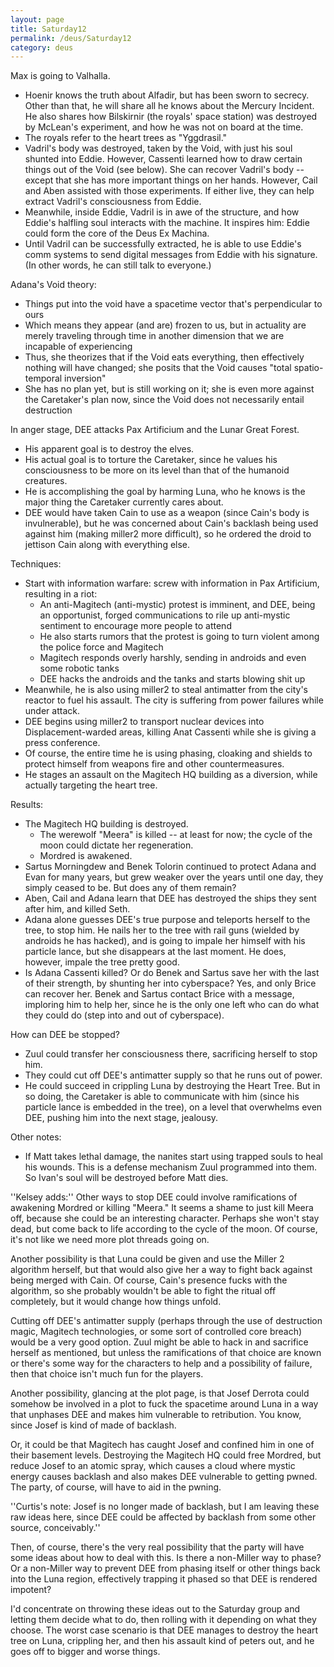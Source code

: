 ```yaml
---
layout: page
title: Saturday12
permalink: /deus/Saturday12
category: deus
---
```

Max is going to Valhalla.
* Hoenir knows the truth about Alfadir, but has been sworn to secrecy. Other than that, he will share all he knows about the Mercury Incident. He also shares how Bilskirnir (the royals' space station) was destroyed by McLean's experiment, and how he was not on board at the time.
* The royals refer to the heart trees as &quot;Yggdrasil.&quot;
* Vadril's body was destroyed, taken by the Void, with just his soul shunted into Eddie. However, Cassenti learned how to draw certain things out of the Void (see below). She can recover Vadril's body -- except that she has more important things on her hands. However, Cail and Aben assisted with those experiments. If either live, they can help extract Vadril's consciousness from Eddie.
* Meanwhile, inside Eddie, Vadril is in awe of the structure, and how Eddie's halfling soul interacts with the machine. It inspires him: Eddie could form the core of the Deus Ex Machina.
* Until Vadril can be successfully extracted, he is able to use Eddie's comm systems to send digital messages from Eddie with his signature. (In other words, he can still talk to everyone.)

Adana's Void theory:
* Things put into the void have a spacetime vector that's perpendicular to ours
* Which means they appear (and are) frozen to us, but in actuality are merely traveling through time in another dimension that we are incapable of experiencing
* Thus, she theorizes that if the Void eats everything, then effectively nothing will have changed; she posits that the Void causes &quot;total spatio-temporal inversion&quot;
* She has no plan yet, but is still working on it; she is even more against the Caretaker's plan now, since the Void does not necessarily entail destruction

In anger stage, DEE attacks Pax Artificium and the Lunar Great Forest.
* His apparent goal is to destroy the elves.
* His actual goal is to torture the Caretaker, since he values his consciousness to be more on its level than that of the humanoid creatures.
* He is accomplishing the goal by harming Luna, who he knows is the major thing the Caretaker currently cares about.
* DEE would have taken Cain to use as a weapon (since Cain's body is invulnerable), but he was concerned about Cain's backlash being used against him (making miller2 more difficult), so he ordered the droid to jettison Cain along with everything else.

Techniques:
* Start with information warfare: screw with information in Pax Artificium, resulting in a riot:
    * An anti-Magitech (anti-mystic) protest is imminent, and DEE, being an opportunist, forged communications to rile up anti-mystic sentiment to encourage more people to attend
    * He also starts rumors that the protest is going to turn violent among the police force and Magitech
    * Magitech responds overly harshly, sending in androids and even some robotic tanks
    * DEE hacks the androids and the tanks and starts blowing shit up
* Meanwhile, he is also using miller2 to steal antimatter from the city's reactor to fuel his assault. The city is suffering from power failures while under attack.
* DEE begins using miller2 to transport nuclear devices into Displacement-warded areas, killing Anat Cassenti while she is giving a press conference.
* Of course, the entire time he is using phasing, cloaking and shields to protect himself from weapons fire and other countermeasures.
* He stages an assault on the Magitech HQ building as a diversion, while actually targeting the heart tree.

Results:
* The Magitech HQ building is destroyed.
    * The werewolf &quot;Meera&quot; is killed -- at least for now; the cycle of the moon could dictate her regeneration.
    * Mordred is awakened.
* Sartus Morningdew and Benek Tolorin continued to protect Adana and Evan for many years, but grew weaker over the years until one day, they simply ceased to be. But does any of them remain?
* Aben, Cail and Adana learn that DEE has destroyed the ships they sent after him, and killed Seth.
* Adana alone guesses DEE's true purpose and teleports herself to the tree, to stop him. He nails her to the tree with rail guns (wielded by androids he has hacked), and is going to impale her himself with his particle lance, but she disappears at the last moment. He does, however, impale the tree pretty good.
* Is Adana Cassenti killed? Or do Benek and Sartus save her with the last of their strength, by shunting her into cyberspace? Yes, and only Brice can recover her. Benek and Sartus contact Brice with a message, imploring him to help her, since he is the only one left who can do what they could do (step into and out of cyberspace).

How can DEE be stopped?
* Zuul could transfer her consciousness there, sacrificing herself to stop him.
* They could cut off DEE's antimatter supply so that he runs out of power.
* He could succeed in crippling Luna by destroying the Heart Tree. But in so doing, the Caretaker is able to communicate with him (since his particle lance is embedded in the tree), on a level that overwhelms even DEE, pushing him into the next stage, jealousy.

Other notes:
* If Matt takes lethal damage, the nanites start using trapped souls to heal his wounds. This is a defense mechanism Zuul programmed into them. So Ivan's soul will be destroyed before Matt dies.

''Kelsey adds:''
Other ways to stop DEE could involve ramifications of awakening Mordred or killing &quot;Meera.&quot;  It seems a shame to just kill Meera off, because she could be an interesting character.  Perhaps she won't stay dead, but come back to life according to the cycle of the moon.  Of course, it's not like we need more plot threads going on.

Another possibility is that Luna could be given and use the Miller 2 algorithm herself, but that would also give her a way to fight back against being merged with Cain.  Of course, Cain's presence fucks with the algorithm, so she probably wouldn't be able to fight the ritual off completely, but it would change how things unfold.

Cutting off DEE's antimatter supply (perhaps through the use of destruction magic, Magitech technologies, or some sort of controlled core breach) would be a very good option.  Zuul might be able to hack in and sacrifice herself as mentioned, but unless the ramifications of that choice are known or there's some way for the characters to help and a possibility of failure, then that choice isn't much fun for the players.

Another possibility, glancing at the plot page, is that Josef Derrota could somehow be involved in a plot to fuck the spacetime around Luna in a way that unphases DEE and makes him vulnerable to retribution.  You know, since Josef is kind of made of backlash.

Or, it could be that Magitech has caught Josef and confined him in one of their basement levels.  Destroying the Magitech HQ could free Mordred, but reduce Josef to an atomic spray, which causes a cloud where mystic energy causes backlash and also makes DEE vulnerable to getting pwned.  The party, of course, will have to aid in the pwning.

''Curtis's note: Josef is no longer made of backlash, but I am leaving these raw ideas here, since DEE could be affected by backlash from some other source, conceivably.''

Then, of course, there's the very real possibility that the party will have some ideas about how to deal with this.  Is there a non-Miller way to phase?  Or a non-Miller way to prevent DEE from phasing itself or other things back into the Luna region, effectively trapping it phased so that DEE is rendered impotent?

I'd concentrate on throwing these ideas out to the Saturday group and letting them decide what to do, then rolling with it depending on what they choose.  The worst case scenario is that DEE manages to destroy the heart tree on Luna, crippling her, and then his assault kind of peters out, and he goes off to bigger and worse things.
